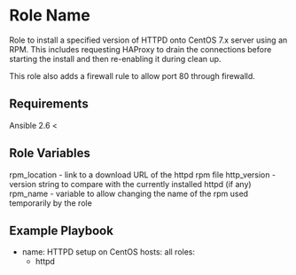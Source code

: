 Role Name
=========

Role to install a specified version of HTTPD onto CentOS 7.x server using an RPM. This includes requesting HAProxy to drain the connections before starting the install and then re-enabling it during clean up.

This role also adds a firewall rule to allow port 80 through firewalld.


Requirements
------------

Ansible 2.6 <

Role Variables
--------------

rpm_location - link to a download URL of the httpd rpm file
http_version - version string to compare with the currently installed httpd (if any)
rpm_name - variable to allow changing the name of the rpm used temporarily by the role

Example Playbook
----------------

- name: HTTPD setup on CentOS
  hosts: all
  roles:
    - httpd
